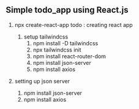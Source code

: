 ## Simple todo_app using React.js

1. npx create-react-app todo : creating react app

   1. setup tailwindcss
      1. npm install -D tailwindcss
      2. npx tailwindcss init
      3. npm install react-router-dom
      4. npm install json-server
      5. npm install axios

2. setting up json server
   1. npm install json-server
   2. npm install axios
